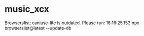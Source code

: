 # music_xcx
Browserslist: caniuse-lite is outdated. Please run:
16:16:25.153 npx browserslist@latest --update-db
